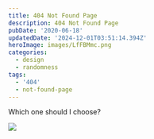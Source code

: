 ```yaml
---
title: 404 Not Found Page
description: 404 Not Found Page
pubDate: '2020-06-18'
updatedDate: '2024-12-01T03:51:14.394Z'
heroImage: images/LfFBMmc.png
categories:
  - design
  - randomness
tags:
  - '404'
  - not-found-page
---
```


Which one should I choose?

![](images/LfFBMmc.png)
